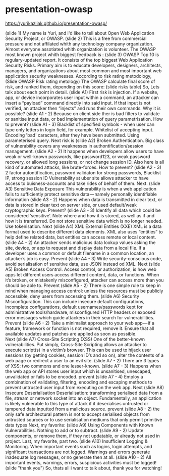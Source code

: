 # presentation-owasp
https://yurikazliak.github.io/presentation-owasp/

(slide 1)
My name is Yuri, and i'd like to tell about Open Web Application Security Project, or OWASP.
(slide 2)
This is a free from commercial pressure and not affilated whith any technology company organization.
Almost everyone assotiated whith organization is volunteer.
The OWASP most known project whith biggest feedback is :
(slide 3)
OWASP Top 10 is regulary-updated report. It consists of the top biggest Web Application Security Risks.
Primary aim is to educate developers, designers, architects, managers, and organizations about most					common and most important web application security weaknesses.
According to risk rating metodology, 
(Slide OWASP Risk rating metology)
The OWASP calculate final score of risk, and ranked them, depending on this score:
(slide risks table)
So, Lets talk about each point in detail.
(slide A1)
First risk is injection. 
If a website, app, or device incorporates user input within a command, an attacker can insert a “payload” command directly into said input. If that input is not verified, an attacker then “injects” and runs their own commands. 
Why it is possible?
(slide A1 - 2)
Because on client side ther is bad filters to validate or sanitise input data, or bad implementation of query parametrisation.
How to prevent?
(slide A1 - 3)
Blacklist of specified symbols - when user can type only letters in login field, for example. Whitelist of accepting input. Encoding 'bad' caracters, after they have been submitted. Using parameterised query.
Next risk is 
(slide A2)
Broken Authentication.
Big class of vulnerability covers any weaknesses in authontification/session management.
(slide A2 - 2)
It happens when developers allow users to have weak or well-known passwords, like password123, or weak password recovery, or allowed long sessions, or not change session ID. Also here is all kind of automated attacks, like brute-forces.
How to prevent?
(slide A2 - 3)
2 factor autontification, password validaton for strong passwords, Blacklist IP, strong session ID
Vulnerability at uber site allows attacker to have access to buisness-accounts and take rides of behalf of them.
Next.
(slide A3)
Sensitive Data Exposure
This vulnerability is when a web application fails to sufficiently protect sensitive data — namely personally identifiable information
(slide A3 - 2)
Happens when data is transmitted in clear text, or data is stored in clear text on server side, or used default/weak cryptographic keys.
Prevent?
(slide A3 - 3)
Identify all data which could be considered ‘sensitive’. Note where and how it is stored, as well as if and how it is transferred. Do not store sensitive data which is no longer needed. Use tokenisation.
Next
(slide A4)
XML External Entities (XXE)
XML is a data format used to describe different data elements. XML also uses “entities” to help define related data, but entities can access remote or local content.
(slide A4 - 2)
An attacker sends malicious data lookup values asking the site, device, or app to request and display data from a local file. If a developer uses a common or default filename in a common location, an attacker’s job is easy.
Prevent
(slide A4 - 3)
Write security-conscious code, avoid serialisation of sensitive data, use JSON instead od XML.
Next
(slide A5)
Broken Access Control.
Access control, or authorization, is how web apps let different users access different content, data, or functions. When it’s broken, or mistakenly misconfigured, attacker can access more than you should be able to.
Prevent
(slide A5 - 2)
There is one simple rule to keep in mind when managing access control: unless the resources must be publicly accessible, deny users from accessing them.
(slide A6)
Security Misconfiguration.
This can include insecure default configurations, incomplete configurations, default usernames/passwords kept for administrative tools/hardware, misconfigured HTTP headers or exposed error messages which guide attackers in their search for vulnerabilities.
Prevent
(slide A6 - 2)
Take a minimalist approach to your web app — if a feature, framework or function is not required, remove it.
Ensure that all available updates and patches are applied as soon as possible.  
Next
(slide A7)
Cross-Site Scripting (XSS)
One of the better-known vulnerabilities. 
Put simply, Cross-Site Scripting allows an attacker to execute script(s) in a victim’s browser.
This can be used to hijack user sessions (by getting cookies, session ID’s and so on), alter the contents of a web page or redirect a user to an evil site.
(slide A7 - 2)
There are 3 types of XSS: two commons and one lesser-known.
(slide A7 - 3)
Happens when the web app or API stores user input which is unsanitised, unescaped, unvalidated or fails to be encoded.
prevent
(slide A7 - 4)
Employ a combination of validating, filtering, encoding and escaping methods to prevent untrusted user input from executing on the web app. 
Next
(slide A8)
Insecure Deserialisation
Deserialisation: transforming serialised data from a file, stream or network socket into an object.
Fundamentally, an application is likely vulnerable to this type of attack if it deserialises untrusted or tampered data inputted from a malicious source. 
prevent
(slide A8 - 2) 
the only safe architectural pattern is not to accept serialised objects from untrusted sources or to use serialisation mediums that only permit primitive data types
Next, my favorite:
(slide A9)
Using Components with Known Vulnerabilities.
Nothing to add or to subtract. 
(slide A9 - 2)
Update components, or remove them, if they not updatable, or already not used in project.
Last, my favorite, part two.
(slide A10)
Insufficient Logging & Monitoring. 
When important events such as logins, login attempts, and significant transactions are not logged.
Warnings and errors generate inadequate log messages, or no generate then at all.
(slide A10 - 2)
All important events, warnings, errors, suspicious activities must be logged!
(slide "thank you")
So, thats all i want to talk about, thank you for watching!